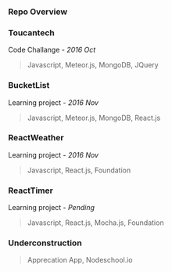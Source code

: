 <h3>Repo Overview</h3>

<h3>Toucantech</h3>

Code Challange - *2016 Oct*
>Javascript, Meteor.js, MongoDB, JQuery

<h3>BucketList</h3>

Learning project - *2016 Nov*
>Javascript, Meteor.js, MongoDB, React.js 

<h3>ReactWeather</h3>

Learning project - *2016 Nov*
>Javascript, React.js, Foundation

<h3>ReactTimer</h3>

Learning project - *Pending*
>Javascript, React.js, Mocha.js, Foundation

<h3>Underconstruction</h3>

>Apprecation App, Nodeschool.io



                  
